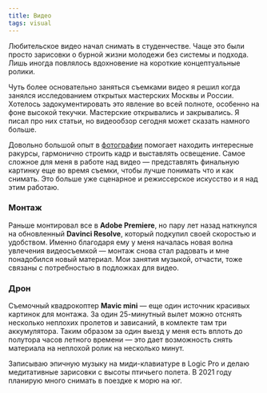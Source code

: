 ```yaml
---
title: Видео
tags: visual
---
```


Любительское видео начал снимать в студенчестве. Чаще это были просто зарисовки о бурной жизни молодежи без системы и подхода. Лишь иногда повлялось вдохновение на короткие концептуальные ролики.

Чуть более основательно заняться съемками видео я решил когда занялся исследованием открытых мастерских Москвы и России. Хотелось задокументировать это явление во всей полноте, особенно на фоне высокой текучки. Мастерские открывались и закрывались. Я писал про них статьи, но видеообзор сегодня может сказать намного больше.

Довольно большой опыт в [фотографии](./photo/) помогает находить интересные ракурсы, гармонично строить кадр и выставлять освещение. Самое сложное для меня в работе над видео — представлять финальную картинку еще во время съемки, чтобы лучше понимать что и как снимать. Это больше уже сценарное и режиссерское искусство и я над этим работаю. 

### Монтаж

Раньше монтировал все в **Adobe Premiere**, но пару лет назад наткнулся на обновленный  **Davinci Resolve**, который подкупил своей скоростью и удобством. Именно благодаря ему у меня началась новая волна увлечения видеосъемкой — монтаж снова стал радовать и мне понадобился новый материал. Мои занятия музыкой, отчасти, тоже связаны с потребностью в подложках для видео. 

### Дрон

Съемочный квадрокоптер **Mavic mini** — еще один источник красивых картинок для монтажа. За один 25-минутный вылет можно отснять несколько неплохих пролетов и зависаний, в комлекте там три аккумулятора. Таким образом за один выезд у меня есть вплоть до полутора часов летного времени — это дает возможность снять материала на неплохой ролик на несколько минут.

Записываю эпичную музыку на миди-клавиатуре в Logic Pro и делаю медитативные зарисовки с высоты птичьего полета. В 2021 году планирую много снимать в поездке к морю на юг.